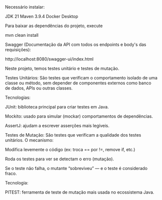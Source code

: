 Necessário instalar:

JDK 21
Maven 3.9.4
Docker Desktop

Para baixar as dependências do projeto, execute

mvn clean install

Swagger (Documentação da API com todos os endpoints e body's das requisições): 

http://localhost:8080/swagger-ui/index.html

Neste projeto, temos testes unitário e testes de mutação.

Testes Unitários:
São testes que verificam o comportamento isolado de uma classe ou método, sem depender de componentes externos como banco de dados, APIs ou outras classes.

Tecnologias:

JUnit: biblioteca principal para criar testes em Java.

Mockito: usado para simular (mockar) comportamentos de dependências.

AssertJ: ajudam a escrever asserções mais legíveis.

Testes de Mutação:
São testes que verificam a qualidade dos testes unitários. O mecanismo:

Modifica levemente o código (ex: troca == por !=, remove if, etc.)

Roda os testes para ver se detectam o erro (mutação).

Se o teste não falha, o mutante “sobreviveu” — e o teste é considerado fraco.

Tecnologia:

PITEST: ferramenta de teste de mutação mais usada no ecossistema Java.